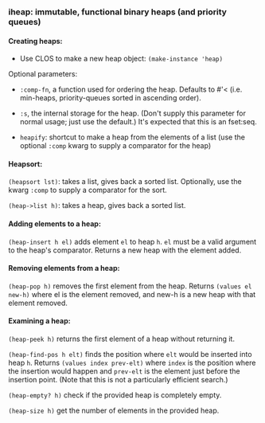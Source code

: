 ### iheap: immutable, functional binary heaps (and priority queues)

#### Creating heaps:

- Use CLOS to make a new heap object: `(make-instance 'heap)`

Optional parameters:
   - `:comp-fn`, a function used for ordering the heap.  Defaults to #'< (i.e. min-heaps, priority-queues sorted in ascending order).
   - `:s`, the internal storage for the heap.  (Don't supply this parameter for normal usage; just use the default.)  It's expected that this is an fset:seq.

- `heapify`: shortcut to make a heap from the elements of a list (use the optional `:comp` kwarg to supply a comparator for the heap)

#### Heapsort:

`(heapsort lst)`: takes a list, gives back a sorted list.  Optionally, use the kwarg `:comp` to supply a comparator for the sort.

`(heap->list h)`: takes a heap, gives back a sorted list.

#### Adding elements to a heap:

`(heap-insert h el)` adds element `el` to heap `h`.  `el` must be a valid argument to the heap's comparator.  Returns a new heap with the element added.

#### Removing elements from a heap:

`(heap-pop h)` removes the first element from the heap.  Returns `(values el new-h)` where el is the element removed, and new-h is a new heap with that element removed.

#### Examining a heap:

`(heap-peek h)` returns the first element of a heap without returning it.

`(heap-find-pos h elt)` finds the position where `elt` would be inserted into heap `h`.  Returns `(values index prev-elt)` where `index` is the position where the insertion would happen and `prev-elt` is the element just before the insertion point.  (Note that this is not a particularly efficient search.)

`(heap-empty? h)` check if the provided heap is completely empty.

`(heap-size h)` get the number of elements in the provided heap.
